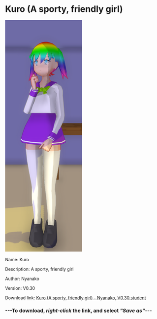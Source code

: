 # Kuro (A sporty, friendly girl)

<img src = "https://raw.githubusercontent.com/Arbiter1223/Daigaku-Gurashi-Custom-Students/master/Students/Files/Kuro%20(A%20sporty%2C%20friendly%20girl).png">

Name: Kuro

Description: A sporty, friendly girl

Author: Nyanako

Version: V0.30

Download link: <a href="https://raw.githubusercontent.com/Arbiter1223/Daigaku-Gurashi-Custom-Students/master/Students/Files/Kuro%20(A%20sporty%2C%20friendly%20girl)%20-%20Nyanako%2C%20V0.30.student">Kuro (A sporty, friendly girl) - Nyanako, V0.30.student</a>

### ---**To download, _right-click_ the link, and select _"Save as"_**---

